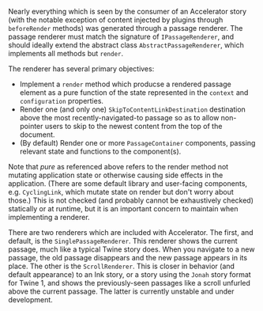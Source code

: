 Nearly everything which is seen by the consumer of an Accelerator story (with the notable exception of content injected by plugins through `beforeRender` methods) was generated through a passage renderer. The passage renderer must match the signature of `IPassageRenderer`, and should ideally extend the abstract class `AbstractPassageRenderer`, which implements all methods but `render`.

The renderer has several primary objectives:

* Implement a `render` method which producse a rendered passage element as a pure function of the state represented in the `context` and `configuration` properties.
* Render one (and only one) `SkipToContentLinkDestination` destination above the most recently-navigated-to passage so as to allow non-pointer users to skip to the newest content from the top of the document.
* (By default) Render one or more `PassageContainer` components, passing relevant state and functions to the component(s).

Note that *pure* as referenced above refers to the render method not mutating application state or otherwise causing side effects in the application. (There are some default library and user-facing components, e.g. `CyclingLink`, which mutate state on render but don't worry about those.) This is not checked (and probably cannot be exhaustively checked) statically or at runtime, but it is an important concern to maintain when implementing a renderer.

There are two renderers which are included with Accelerator. The first, and default, is the `SinglePassageRenderer`. This renderer shows the current passage, much like a typical Twine story does. When you navigate to a new passage, the old passage disappears and the new passage appears in its place. The other is the `ScrollRenderer`. This is closer in behavior (and default appearance) to an Ink story, or a story using the `Jonah` story format for Twine 1, and shows the previously-seen passages like a scroll unfurled above the current passage. The latter is currently unstable and under development.